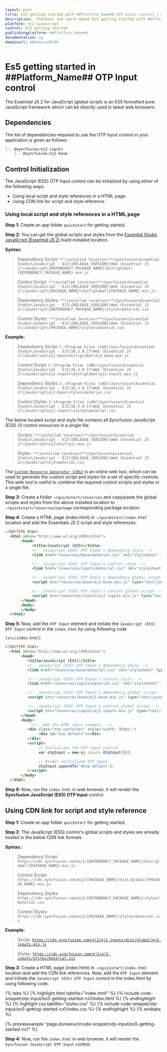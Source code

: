 ```yaml
---
layout: post
title: Es5 getting started with ##Platform_Name## OTP Input control | Syncfusion
description:  Checkout and learn about Es5 getting started with ##Platform_Name## OTP Input control of Syncfusion Essential JS 2 and more details.
platform: ej2-javascript
control: Es5 getting started 
publishingplatform: ##Platform_Name##
documentation: ug
domainurl: ##DomainURL##
---
```


# Es5 getting started in ##Platform_Name## OTP Input control

The Essential JS 2 for JavaScript (global script) is an ES5 formatted pure JavaScript framework which can be directly used in latest web browsers.

## Dependencies

The list of dependencies required to use the OTP Input control in your application is given as follows:

```js
|-- @syncfusion/ej2-inputs
    |-- @syncfusion/ej2-base
```

## Control Initialization

The JavaScript (ES5) OTP Input control can be initialized by using either of the following ways.

* Using local script and style references in a HTML page.
* Using CDN link for script and style reference.

### Using local script and style references in a HTML page

**Step 1:** Create an app folder `quickstart` for getting started.

**Step 2:** You can get the global scripts and styles from the [Essential Studio JavaScript (Essential JS 2)](https://www.syncfusion.com/downloads/essential-js2) build installed location.

**Syntax:**
> Dependency Script: `**(installed location)**\Syncfusion\Essential Studio\JavaScript - EJ2\{RELEASE_VERSION}\Web (Essential JS 2)\JavaScript\{DEPENDENCY_PACKAGE_NAME}\dist\global\{DEPENDENCY_PACKAGE_NAME}.min.js`
>
> Control Script: `**(installed location)**\Syncfusion\Essential Studio\JavaScript - EJ2\{RELEASE_VERSION}\Web (Essential JS 2)\JavaScript\{PACKAGE_NAME}\dist\global\{PACKAGE_NAME}.min.js`
>
> Dependency Styles: `**(installed location)**\Syncfusion\Essential Studio\JavaScript - EJ2\{RELEASE_VERSION}\Web (Essential JS 2)\JavaScript\{DEPENDENCY_PACKAGE_NAME}\styles\material.css`
>
> Control Styles: `**(installed location)**\Syncfusion\Essential Studio\JavaScript - EJ2\{RELEASE_VERSION}\Web (Essential JS 2)\JavaScript\{PACKAGE_NAME}\styles\material.css`

**Example:**

> Dependency Script: `C:\Program Files (x86)\Syncfusion\Essential Studio\JavaScript - EJ2\16.3.0.17\Web (Essential JS 2)\JavaScript\ej2-base\dist\global\ej2-base.min.js`
>
> Control Script: `C:\Program Files (x86)\Syncfusion\Essential Studio\JavaScript - EJ2\16.3.0.17\Web (Essential JS 2)\JavaScript\ej2-inputs\dist\global\ej2-inputs.min.js`
>
> Dependency Styles: `C:\Program Files (x86)\Syncfusion\Essential Studio\JavaScript - EJ2\16.3.0.17\Web (Essential JS 2)\JavaScript\ej2-base\styles\material.css`
>
> Control Styles: `C:\Program Files (x86)\Syncfusion\Essential Studio\JavaScript - EJ2\16.3.0.17\Web (Essential JS 2)\JavaScript\ej2-inputs\styles\material.css`

The below located script and style file contains all Syncfusion JavaScript (ES5) UI control resources in a single file.

> Scripts: `**(installed location)**\Syncfusion\Essential Studio\JavaScript - EJ2\{RELEASE_VERSION}\Web (Essential JS 2)\JavaScript\ej2\dist\ej2.min.js`
>
> Styles: `**(installed location)**\Syncfusion\Essential Studio\JavaScript - EJ2\{RELEASE_VERSION}\Web (Essential JS 2)\JavaScript\ej2\material.css`

The [`Custom Resource Generator (CRG)`](https://crg.syncfusion.com/) is an online web tool, which can be used to generate the custom script and styles for a set of specific controls. This web tool is useful to combine the required control scripts and styles in a single file.

**Step 3:** Create a folder `~/quickstart/resources` and copy/paste the global scripts and styles from the above installed location to `~/quickstart/resources/package` corresponding package location.

**Step 4:** Create a HTML page (index.html) in `~/quickstart/index.html` location and add the Essentials JS 2 script and style references.

```html
<!DOCTYPE html>
  <html xmlns="http://www.w3.org/1999/xhtml">
       <head>
            <title>JavaScript (ES5)</title>
            <!-- JavaScript (ES5) OTP Input's dependency style -->
            <link href="resources/base/material.css" rel="stylesheet" type="text/css"/>

            <!-- JavaScript (ES5) OTP Input's control style -->
            <link href="resources/inputs/material.css" rel="stylesheet" type="text/css"/>

            <!-- JavaScript (ES5) OTP Input's dependency global script -->
            <script src="resources/base/ej2-base.min.js" type="text/javascript"></script>

            <!-- JavaScript (ES5) OTP Input's control global script -->
            <script src="resources/inputs/ej2-inputs.min.js" type="text/javascript"></script>
       </head>
       <body>
       </body>
  </html>
```

**Step 5:** Now, add the `OTP Input` element and initiate the `JavaScript (ES5) OTP Input` control in the `index.html` by using following code

`[src/index.html]`

```html
<!DOCTYPE html>
  <html xmlns="http://www.w3.org/1999/xhtml">
       <head>
          <title>JavaScript (ES5)</title>
          <!-- JavaScript (ES5) OTP Input's dependency style -->
          <link href="resources/base/material.css" rel="stylesheet" type="text/css"/>

          <!-- JavaScript (ES5) OTP Input's control style -->
          <link href="resources/inputs/material.css" rel="stylesheet" type="text/css"/>

          <!-- JavaScript (ES5) OTP Input's dependency global script -->
          <script src="resources/base/ej2-base.min.js" type="text/javascript"></script>

          <!-- JavaScript (ES5) OTP Input's control global script -->
          <script src="resources/inputs/ej2-inputs.min.js" type="text/javascript"></script>
       </head>
       <body>
            <!-- Add the HTML <div> element  -->
          <div class="otp-container" style="width: 350px;">
               <div id="otp_default"></div>
          </div>
          <script>
               // Initializes the OTP Input control
               var otpInput = new ej.inputs.OtpInput({});

               // Render initialized OTP Input.
               otpInput.appendTo('#otp_default');
          </script>
       </body>
  </html>
```

**Step 6:** Now, run the `index.html` in web browser, it will render the **Syncfusion JavaScript (ES5) OTP Input** control.

## Using CDN link for script and style reference

**Step 1:** Create an app folder `quickstart` for getting started.

**Step 2:** The JavaScript (ES5) control's global scripts and styles are already hosted in the below CDN link formats.

**Syntax:**
> Dependency Script: `https://cdn.syncfusion.com/ej2/{DEPENDENCY_PACKAGE_NAME}/dist/global/{PACKAGE_NAME}.min.js`
>
> Control Script: `https://cdn.syncfusion.com/ej2/{PACKAGE_NAME}/dist/global/{PACKAGE_NAME}.min.js`
>
> Dependency Styles: `https://cdn.syncfusion.com/ej2/{DEPENDENCY_PACKAGE_NAME}/styles/material.css`
>
> Control Styles: `https://cdn.syncfusion.com/ej2/{PACKAGE_NAME}/styles/material.css`

**Example:**
> Script: [`https://cdn.syncfusion.com/ej2/ej2-inputs/dist/global/ej2-inputs.min.js`](https://cdn.syncfusion.com/ej2/ej2-inputs/dist/global/ej2-inputs.min.js)
>
> Styles: [`https://cdn.syncfusion.com/ej2/ej2-inputs/styles/material.css`](http://cdn.syncfusion.com/ej2/ej2-inputs/styles/material.css)

**Step 3:** Create a HTML page (index.html) in `~/quickstart/index.html` location and add the CDN link references. Now, add the `OTP Input` element and initiate the `JavaScript (ES5) OTP Input` control in the index.html by using following code.

{% tabs %}
{% highlight html tabtitle="index.html" %}
{% include code-snippet/otp-input/es5-getting-started-cs1/index.html %}
{% endhighlight %}
{% highlight css tabtitle="styles.css" %}
{% include code-snippet/otp-input/es5-getting-started-cs1/index.css %}
{% endhighlight %}
{% endtabs %}
        
{% previewsample "page.domainurl/code-snippet/otp-input/es5-getting-started-cs1" %}

**Step 4:** Now, run the `index.html` in web browser, it will render the `Syncfusion JavaScript OTP Input` control.
